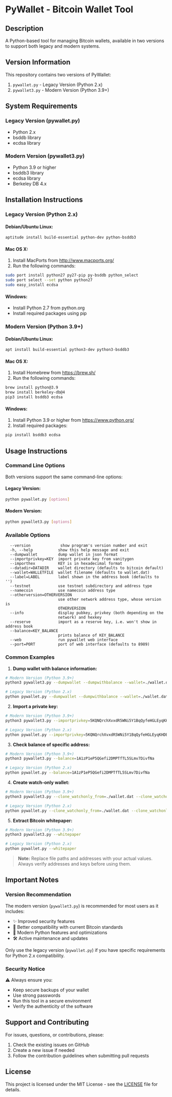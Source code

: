 # PyWallet - Bitcoin Wallet Tool

## Description
A Python-based tool for managing Bitcoin wallets, available in two versions to support both legacy and modern systems.

## Version Information
This repository contains two versions of PyWallet:

1. `pywallet.py`  - Legacy Version (Python 2.x)
2. `pywallet3.py` - Modern Version (Python 3.9+)

## System Requirements

### Legacy Version (pywallet.py)
- Python 2.x
- bsddb library
- ecdsa library

### Modern Version (pywallet3.py)
- Python 3.9 or higher
- bsddb3 library
- ecdsa library
- Berkeley DB 4.x

## Installation Instructions

### Legacy Version (Python 2.x)

#### Debian/Ubuntu Linux:
```bash
aptitude install build-essential python-dev python-bsddb3
```

#### Mac OS X:
1. Install MacPorts from http://www.macports.org/
2. Run the following commands:
```bash
sudo port install python27 py27-pip py-bsddb python_select
sudo port select --set python python27
sudo easy_install ecdsa
```

#### Windows:
- Install Python 2.7 from python.org
- Install required packages using pip

### Modern Version (Python 3.9+)

#### Debian/Ubuntu Linux:
```bash
apt install build-essential python3-dev python3-bsddb3
```

#### Mac OS X:
1. Install Homebrew from https://brew.sh/
2. Run the following commands:
```bash
brew install python@3.9
brew install berkeley-db@4
pip3 install bsddb3 ecdsa
```

#### Windows:
1. Install Python 3.9 or higher from https://www.python.org/
2. Install required packages:
```bash
pip install bsddb3 ecdsa
```

## Usage Instructions

### Command Line Options
Both versions support the same command-line options:

#### Legacy Version:
```bash
python pywallet.py [options]
```

#### Modern Version:
```bash
python pywallet3.py [options]
```

### Available Options
```
  --version             show program's version number and exit
  -h, --help           show this help message and exit
  --dumpwallet         dump wallet in json format
  --importprivkey=KEY  import private key from vanitygen
  --importhex          KEY is in hexadecimal format
  --datadir=DATADIR    wallet directory (defaults to bitcoin default)
  --wallet=WALLETFILE  wallet filename (defaults to wallet.dat)
  --label=LABEL        label shown in the address book (defaults to '')
  --testnet            use testnet subdirectory and address type
  --namecoin           use namecoin address type
  --otherversion=OTHERVERSION
                       use other network address type, whose version is
                       OTHERVERSION
  --info               display pubkey, privkey (both depending on the
                       network) and hexkey
  --reserve            import as a reserve key, i.e. won't show in address book
  --balance=KEY_BALANCE
                       prints balance of KEY_BALANCE
  --web                run pywallet web interface
  --port=PORT          port of web interface (defaults to 8989)
```

### Common Examples

1. **Dump wallet with balance information:**
```bash
# Modern Version (Python 3.9+)
python3 pywallet3.py --dumpwallet --dumpwithbalance --wallet=./wallet.dat

# Legacy Version (Python 2.x)
python pywallet.py --dumpwallet --dumpwithbalance --wallet=./wallet.dat
```

2. **Import a private key:**
```bash
# Modern Version (Python 3.9+)
python3 pywallet3.py --importprivkey=5KQNQrchXvxdR5WNi5Y1BqQyfeHGLEyqKHDB3XyCQYJjPo5rtz8

# Legacy Version (Python 2.x)
python pywallet.py --importprivkey=5KQNQrchXvxdR5WNi5Y1BqQyfeHGLEyqKHDB3XyCQYJjPo5rtz8
```

3. **Check balance of specific address:**
```bash
# Modern Version (Python 3.9+)
python3 pywallet3.py --balance=1A1zP1eP5QGefi2DMPTfTL5SLmv7DivfNa

# Legacy Version (Python 2.x)
python pywallet.py --balance=1A1zP1eP5QGefi2DMPTfTL5SLmv7DivfNa
```

4. **Create watch-only wallet:**
```bash
# Modern Version (Python 3.9+)
python3 pywallet3.py --clone_watchonly_from=./wallet.dat --clone_watchonly_to=./watch_only.dat

# Legacy Version (Python 2.x)
python pywallet.py --clone_watchonly_from=./wallet.dat --clone_watchonly_to=./watch_only.dat
```

5. **Extract Bitcoin whitepaper:**
```bash
# Modern Version (Python 3.9+)
python3 pywallet3.py --whitepaper

# Legacy Version (Python 2.x)
python pywallet.py --whitepaper
```

> **Note:** Replace file paths and addresses with your actual values. Always verify addresses and keys before using them.

## Important Notes

### Version Recommendation
The modern version (`pywallet3.py`) is recommended for most users as it includes:
- ✨ Improved security features
- 🔄 Better compatibility with current Bitcoin standards
- 🚀 Modern Python features and optimizations
- 🛠️ Active maintenance and updates

Only use the legacy version (`pywallet.py`) if you have specific requirements for Python 2.x compatibility.

### Security Notice
⚠️ Always ensure you:
- Keep secure backups of your wallet
- Use strong passwords
- Run this tool in a secure environment
- Verify the authenticity of the software

## Support and Contributing
For issues, questions, or contributions, please:
1. Check the existing issues on GitHub
2. Create a new issue if needed
3. Follow the contribution guidelines when submitting pull requests

## License
This project is licensed under the MIT License - see the [LICENSE](LICENSE) file for details.